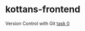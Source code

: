 # kottans-frontend
 Version Control with Git
[task 0](https://github.com/bukvarik/kottans-frontend/blob/master/task_00/task_00_00.png)
